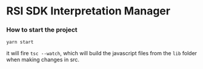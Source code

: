 # RSI SDK Interpretation Manager


### How to start the project

```
yarn start
```
it will fire `tsc --watch`, which will build the javascript files from the `lib` folder when making changes in src.